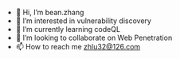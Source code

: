 - 👋 Hi, I’m bean.zhang
- 👀 I’m interested in vulnerability discovery
- 🌱 I’m currently learning codeQL
- 💞️ I’m looking to collaborate on Web Penetration
- 📫 How to reach me zhlu32@126.com

<!---
zhlu32/zhlu32 is a ✨ special ✨ repository because its `README.md` (this file) appears on your GitHub profile.
You can click the Preview link to take a look at your changes.
--->
